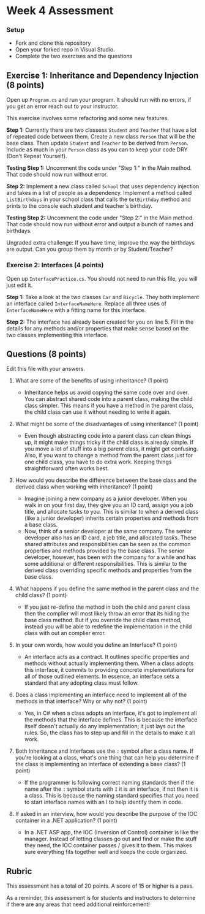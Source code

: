 ﻿# Week 4 Assessment

### Setup
* Fork and clone this repository
* Open your forked repo in Visual Studio.
* Complete the two exercises and the questions

## Exercise 1: Inheritance and Dependency Injection (8 points)

Open up `Program.cs` and run your program. It should run with no errors, if you get an error reach out to your instructor.

This exercise involves some refactoring and some new features.

**Step 1:** Currently there are two classess `Student` and `Teacher` that have a lot of repeated code between them. Create a new class `Person` that will be the base class. Then update `Student` and `Teacher` to be derived from `Person`. Include as much in your `Person` class as you can to keep your code DRY (Don't Repeat Yourself). 

**Testing Step 1:** Uncomment the code under "Step 1:" in the Main method. That code should now run without error.

**Step 2:** Implement a new class called `School` that uses dependency injection and takes in a list of people as a dependency. Implement a method called `ListBirthdays` in your school class that calls the `GetBirthday` method and prints to the console each student and teacher's birthday.

**Testing Step 2:** Uncomment the code under "Step 2:" in the Main method. That code should now run without error and output a bunch of names and birthdays.

Ungraded extra challenge: If you have time, improve the way the birthdays are output. Can you group them by month or by Student/Teacher?

### Exercise 2: Interfaces (4 points)
Open up `InterfacePractice.cs`. You should not need to run this file, you will just edit it.

**Step 1:** Take a look at the two classes `Car` and `Bicycle`. They both implement an interface called `InterfaceNameHere`. Replace all three uses of `InterfaceNameHere` with a fitting name for this interface.

**Step 2:** The interface has already been created for you on line 5. Fill in the details for any methods and/or properties that make sense based on the two classes implementing this interface.

## Questions (8 points)

Edit this file with your answers.

1. What are some of the benefits of using inheritance? (1 point)
    * Inheritance helps us avoid copying the same code over and over. You can abstract shared code into a parent class, making the child class simpler.
    This means if you have a method in the parent class, the child class can use it without needing to write it again.

2. What might be some of the disadvantages of using inheritance? (1 point)
    * Even though abstracting code into a parent class can clean things up, it might make things tricky if the child class is already simple.
      If you move a lot of stuff into a big parent class, it might get confusing. Also, if you want to change a method from the parent class just for one child class,
      you have to do extra work. Keeping things straightforward often works best.

3. How would you describe the difference between the base class and the derived class when working with inheritance? (1 point)
	- Imagine joining a new company as a junior developer. When you walk in on your first day, they give you an ID card, assign you a job title, and allocate tasks to you. This is similar to when a derived class (like a junior developer) inherits certain properties and methods from a base class.
	- Now, think of a senior developer at the same company. The senior developer also has an ID card, a job title, and allocated tasks. These shared attributes and responsibilities can be seen as the common properties and methods provided by the base class. The senior developer, however, has been with the company for a while and has some additional or different responsibilities. This is similar to the derived class overriding specific methods and properties from the base class.

4.  What happens if you define the same method in the parent class and the child class? (1 point)
	* If you just re-define the method in both the child and parent class then the complier will most likely throw an error that its hiding the base class method. But if you override the child class method, instead you will be able to redefine the implementation in the child class with out an complier error. 

5. In your own words, how would you define an Interface? (1 point)
    * An interface acts as a contract. It outlines specific properties and methods without actually implementing them. When a class adopts this interface, it commits to providing concrete implementations for all of those outlined elements. In essence, an interface sets a standard that any adopting class must follow.

6. Does a class implementing an interface need to implement all of the methods in that interface? Why or why not? (1 point)
    * Yes, in C# when a class adopts an interface, it's got to implement all the methods that the interface defines. This is because the interface itself doesn't actually do any implementation; it just lays out the rules. So, the class has to step up and fill in the details to make it all work.

7. Both Inheritance and Interfaces use the `:` symbol after a class name. If you're looking at a class, what's one thing that can help you determine if the class is implementing an interface of extending a base class? (1 point)
	* If the programmer is following correct naming standards then if the name after the `:` symbol starts with `I`  it is an interface, if not then it is a class. This is because the naming standard specifies that you need to start interface names with an I to help identify them in code. 

8. If asked in an interview, how would you describe the purpose of the IOC container in a .NET application? (1 point)
	* In a .NET ASP app, the IOC (Inversion of Control) container is like the manager. Instead of letting classes go out and find or make the stuff they need, the IOC container passes / gives it to them. This makes sure everything fits together well and keeps the code organized.

## Rubric

This assessment has a total of 20 points.  A score of 15 or higher is a pass.

As a reminder, this assessment is for students and instructors to determine if there are any areas that need additional reinforcement!
